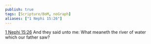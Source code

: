 ```yaml
---
publish: true
tags: [Scripture/BoM, noGraph]
aliases: ["1 Nephi 15:26"]
---
```

[1 Nephi 15:26](https://churchofjesuschrist.org/study/scriptures/bofm/1-ne/15?lang=eng&id=p26#p26) And they said unto me: What meaneth the river of water which our father saw?
